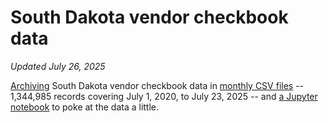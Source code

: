 # South Dakota vendor checkbook data
_Updated July 26, 2025_

[Archiving](get_latest_data.py) South Dakota vendor checkbook data in [monthly CSV files](data) -- 1,344,985 records covering July 1, 2020, to July 23, 2025 -- and [a Jupyter notebook](Analyze%20checkbook%20data.ipynb) to poke at the data a little.
